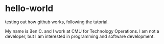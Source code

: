 # hello-world
testing out how github works, following the tutorial.

My name is Ben C. and I work at CMU for Technology Operations.
I am not a developer, but I am interested in programming and software development.
